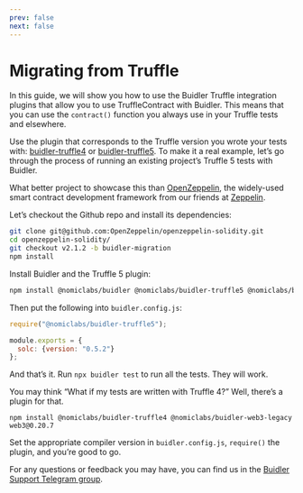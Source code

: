 ```yaml
---
prev: false
next: false
---
```

# Migrating from Truffle

In this guide, we will show you how to use the Buidler Truffle integration plugins that allow you to use TruffleContract with Buidler. This means that you can use the `contract()` function you always use in your Truffle tests and elsewhere.

Use the plugin that corresponds to the Truffle version you wrote your tests with: [buidler-truffle4](https://github.com/nomiclabs/buidler-truffle4) or [buidler-truffle5](https://github.com/nomiclabs/buidler-truffle5). To make it a real example, let’s go through the process of running an existing project’s Truffle 5 tests with Buidler.

What better project to showcase this than [OpenZeppelin](https://openzeppelin.org), the widely-used smart contract development framework from our friends at [Zeppelin](https://zeppelin.solutions/).

Let’s checkout the Github repo and install its dependencies:

```sh
git clone git@github.com:OpenZeppelin/openzeppelin-solidity.git
cd openzeppelin-solidity/
git checkout v2.1.2 -b buidler-migration
npm install
```

Install Buidler and the Truffle 5 plugin:

```sh
npm install @nomiclabs/buidler @nomiclabs/buidler-truffle5 @nomiclabs/buidler-web3 web3@1.0.0-beta.37
```

Then put the following into `buidler.config.js`:

```js
require("@nomiclabs/buidler-truffle5");

module.exports = {
  solc: {version: "0.5.2"}
};
```

And that’s it. Run `npx buidler test` to run all the tests. They will work.

You may think “What if my tests are written with Truffle 4?” Well, there’s a plugin for that.

```npm install @nomiclabs/buidler-truffle4 @nomiclabs/buidler-web3-legacy web3@0.20.7```

Set the appropriate compiler version in `buidler.config.js`, `require()` the plugin, and you’re good to go.

For any questions or feedback you may have, you can find us in the [Buidler Support Telegram group](http://t.me/BuidlerSupport).